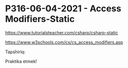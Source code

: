 # P316-06-04-2021 - Access Modifiers-Static

https://www.tutorialsteacher.com/csharp/csharp-static

https://www.w3schools.com/cs/cs_access_modifiers.asp

Tapshiriq:

Praktika etmek!

